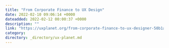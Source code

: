 ```yaml
---
title: "From Corporate Finance to UX Design"
date: 2022-02-10 09:06:14 +0000
dateadded: 2022-02-12 00:00:37 +0000
description: ""
link: "https://uxplanet.org/from-corporate-finance-to-ux-designer-50b1ad96d106?source=rss----819cc2aaeee0---4"
category:
directory: _directory/ux-planet.md
---
```

